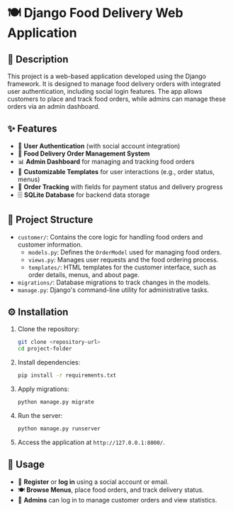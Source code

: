 # 🍽️ Django Food Delivery Web Application

## 📖 Description
This project is a web-based application developed using the Django framework. It is designed to manage food delivery orders with integrated user authentication, including social login features. The app allows customers to place and track food orders, while admins can manage these orders via an admin dashboard.

## ✨ Features
- 🔐 **User Authentication** (with social account integration)
- 🍕 **Food Delivery Order Management System**
- 📊 **Admin Dashboard** for managing and tracking food orders
- 🎨 **Customizable Templates** for user interactions (e.g., order status, menus)
- 🚚 **Order Tracking** with fields for payment status and delivery progress
- 🗄️ **SQLite Database** for backend data storage

## 📁 Project Structure
- `customer/`: Contains the core logic for handling food orders and customer information.
  - `models.py`: Defines the `OrderModel` used for managing food orders.
  - `views.py`: Manages user requests and the food ordering process.
  - `templates/`: HTML templates for the customer interface, such as order details, menus, and about page.
- `migrations/`: Database migrations to track changes in the models.
- `manage.py`: Django's command-line utility for administrative tasks.

## ⚙️ Installation

1. Clone the repository:
   ```bash
   git clone <repository-url>
   cd project-folder
   ```

2. Install dependencies:
   ```bash
   pip install -r requirements.txt
   ```

3. Apply migrations:
   ```bash
   python manage.py migrate
   ```

4. Run the server:
   ```bash
   python manage.py runserver
   ```

5. Access the application at `http://127.0.0.1:8000/`.

## 🚀 Usage
- 📝 **Register** or **log in** using a social account or email.
- 🍽️ **Browse Menus**, place food orders, and track delivery status.
- 🔑 **Admins** can log in to manage customer orders and view statistics.
```
